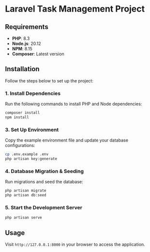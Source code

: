 # Laravel Task Management Project

## Requirements

-   **PHP**: 8.3
-   **Node.js**: 20.12
-   **NPM**: 8.15
-   **Composer**: Latest version

## Installation

Follow the steps below to set up the project:

### 1. Install Dependencies

Run the following commands to install PHP and Node dependencies:

```sh
composer install
npm install
```

### 3. Set Up Environment

Copy the example environment file and update your database configurations:

```sh
cp .env.example .env
php artisan key:generate
```

### 4. Database Migration & Seeding

Run migrations and seed the database:

```sh
php artisan migrate
php artisan db:seed
```

### 5. Start the Development Server

```sh
php artisan serve
```

## Usage

Visit `http://127.0.0.1:8000` in your browser to access the application.

